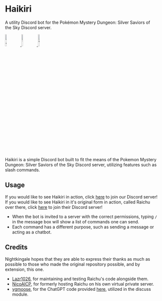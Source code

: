 # Haikiri

A utility Discord bot for the Pokémon Mystery Dungeon: Silver Saviors of the Sky Discord server.

<p align="left">
  <a href="https://discord.gg/aEYSz2yXpm">
    <img src="https://img.shields.io/badge/Discord-5865F2?style=for-the-badge&logo=discord&logoColor=white" alt="Join us!" width="10%" height="10%">
  </a>
  <a href="https://paypal.me/SilverTheShinyEevee?country.x=US&locale.x=en_US">
    <img src="https://img.shields.io/badge/PayPal-00457C?style=for-the-badge&logo=paypal&logoColor=white" alt="Thank you!" width="10%" height="10%">
  </a>
  <a href="https://silvertheshinyeevee.github.io">
    <img src="https://img.shields.io/badge/website-000000?style=for-the-badge&logo=About.me&logoColor=white" alt="Visit us!" width="10%" height="10%">
  </a>
</p>

Haikiri is a simple Discord bot built to fit the means of the Pokemon Mystery Dungeon: Silver Saviors of the Sky Discord server, utilizing features such as slash commands.

## Usage
If you would like to see Haikiri in action, click [here](https://discord.gg/aEYSz2yXpm) to join our Discord server! If you would like to see Haikiri in it's original form in action, called Raichu over there, click [here](https://discord..nightkingale.com) to join their Discord server!

* When the bot is invited to a server with the correct permissions, typing `/` in the message box will show a list of commands one can send.
* Each command has a different purpose, such as sending a message or acting as a chatbot.

## Credits
Nightkingale hopes that they are able to express their thanks as much as possible to those who made the original repository possible, and by extension, this one.
* [Lazr1026](https://github.com/Lazr1026), for maintaining and testing Raichu's code alongside them.
* [NicoAICP](https://github.com/NicoAICP), for formerly hosting Raichu on his own virtual private server.
* [vgmoose](https://github.com/vgmoose), for the ChatGPT code provided [here](https://gist.github.com/vgmoose/a54408a28189b19501ed1afb7ee8d4e1), utilized in the discuss module.
